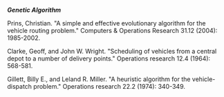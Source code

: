 ***Genetic Algorithm***

Prins, Christian. "A simple and effective evolutionary algorithm for the vehicle routing problem." 
Computers & Operations Research 31.12 (2004): 1985-2002.

Clarke, Geoff, and John W. Wright. "Scheduling of vehicles from a central depot to a number of delivery points."
Operations research 12.4 (1964): 568-581.

Gillett, Billy E., and Leland R. Miller. "A heuristic algorithm for the vehicle-dispatch problem."
Operations research 22.2 (1974): 340-349.
